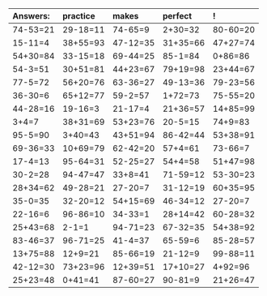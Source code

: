 | Answers: | practice | makes | perfect | ! |
| :--- | :--- | :--- | :--- | :--- |
| 74-53=21 | 29-18=11 | 74-65=9 | 2+30=32 | 80-60=20 | 
| 15-11=4 | 38+55=93 | 47-12=35 | 31+35=66 | 47+27=74 | 
| 54+30=84 | 33-15=18 | 69-44=25 | 85-1=84 | 0+86=86 | 
| 54-3=51 | 30+51=81 | 44+23=67 | 79+19=98 | 23+44=67 | 
| 77-5=72 | 56+20=76 | 63-36=27 | 49-13=36 | 79-23=56 | 
| 36-30=6 | 65+12=77 | 59-2=57 | 1+72=73 | 75-55=20 | 
| 44-28=16 | 19-16=3 | 21-17=4 | 21+36=57 | 14+85=99 | 
| 3+4=7 | 38+31=69 | 53+23=76 | 20-5=15 | 74+9=83 | 
| 95-5=90 | 3+40=43 | 43+51=94 | 86-42=44 | 53+38=91 | 
| 69-36=33 | 10+69=79 | 62-42=20 | 57+4=61 | 73-66=7 | 
| 17-4=13 | 95-64=31 | 52-25=27 | 54+4=58 | 51+47=98 | 
| 30-2=28 | 94-47=47 | 33+8=41 | 71-59=12 | 53-30=23 | 
| 28+34=62 | 49-28=21 | 27-20=7 | 31-12=19 | 60+35=95 | 
| 35-0=35 | 32-20=12 | 54+15=69 | 46-34=12 | 27-20=7 | 
| 22-16=6 | 96-86=10 | 34-33=1 | 28+14=42 | 60-28=32 | 
| 25+43=68 | 2-1=1 | 94-71=23 | 67-32=35 | 54+38=92 | 
| 83-46=37 | 96-71=25 | 41-4=37 | 65-59=6 | 85-28=57 | 
| 13+75=88 | 12+9=21 | 85-66=19 | 21-12=9 | 99-88=11 | 
| 42-12=30 | 73+23=96 | 12+39=51 | 17+10=27 | 4+92=96 | 
| 25+23=48 | 0+41=41 | 87-60=27 | 90-81=9 | 21+26=47 | 

